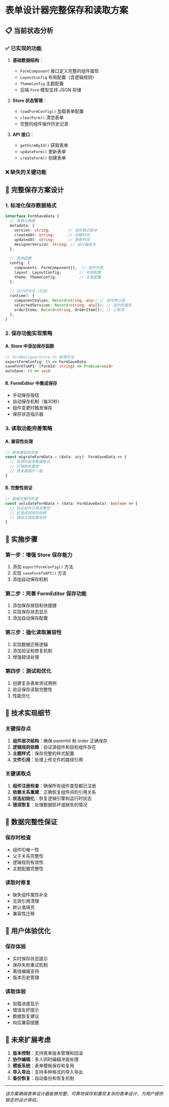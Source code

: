 # 表单设计器完整保存和读取方案

## 📋 当前状态分析

### ✅ 已实现的功能
1. **基础数据结构**：
   - `FormComponent` 接口定义完整的组件属性
   - `LayoutConfig` 布局配置（含逻辑规则）
   - `ThemeConfig` 主题配置
   - 后端 `Form` 模型支持 JSON 存储

2. **Store 状态管理**：
   - `loadFormConfig()` 加载表单配置
   - `clearForm()` 清空表单
   - 完整的组件操作历史记录

3. **API 接口**：
   - `getFormById()` 获取表单
   - `updateForm()` 更新表单
   - `createForm()` 创建表单

### ❌ 缺失的关键功能

## 🎯 完整保存方案设计

### 1. 标准化保存数据格式

```typescript
interface FormSaveData {
  // 表单元数据
  metadata: {
    version: string;        // 保存格式版本
    createdAt: string;      // 创建时间
    updatedAt: string;      // 更新时间
    designerVersion: string; // 设计器版本
  };
  
  // 表单配置
  config: {
    components: FormComponent[];  // 组件列表
    layout: LayoutConfig;        // 布局配置
    theme: ThemeConfig;          // 主题配置
  };
  
  // 运行时状态（可选）
  runtime?: {
    componentValues: Record<string, any>; // 组件默认值
    selectedServices: Record<string, any[]>; // 选中的服务
    orderItems: Record<string, OrderItem[]>; // 订单项
  };
}
```

### 2. 保存功能实现策略

#### A. Store 中添加保存函数
```typescript
// formDesignerStore.ts 新增方法
exportFormConfig: () => FormSaveData
saveFormToAPI: (formId: string) => Promise<void>
autoSave: () => void
```

#### B. FormEditor 中集成保存
- 手动保存按钮
- 自动保存机制（每30秒）
- 组件变更时触发保存
- 保存状态指示器

### 3. 读取功能完善策略

#### A. 兼容性处理
```typescript
// 版本兼容性检查
const migrateFormData = (data: any): FormSaveData => {
  // 处理旧版本数据格式
  // 迁移缺失属性
  // 修复数据不一致
}
```

#### B. 完整性验证
```typescript
// 数据完整性检查
const validateFormData = (data: FormSaveData): boolean => {
  // 验证组件引用完整性
  // 检查逻辑规则依赖
  // 确保主题配置有效
}
```

## 🚀 实施步骤

### 第一步：增强 Store 保存能力
1. 添加 `exportFormConfig()` 方法
2. 实现 `saveFormToAPI()` 方法
3. 添加自动保存机制

### 第二步：完善 FormEditor 保存功能
1. 添加保存按钮和快捷键
2. 实现保存状态显示
3. 添加自动保存配置

### 第三步：强化读取兼容性
1. 实现数据迁移逻辑
2. 添加验证和修复机制
3. 增强错误处理

### 第四步：测试和优化
1. 创建复杂表单测试用例
2. 验证保存读取完整性
3. 性能优化

## 🔧 技术实现细节

### 关键保存点
1. **组件层次结构**：确保 parentId 和 order 正确保存
2. **逻辑规则依赖**：验证源组件和目标组件存在
3. **主题样式**：保存完整的样式配置
4. **文件引用**：处理上传文件的路径引用

### 关键读取点
1. **组件注册检查**：确保所有组件类型都已注册
2. **依赖关系重建**：正确恢复组件间的引用关系
3. **状态初始化**：恢复逻辑引擎和运行时状态
4. **错误恢复**：处理数据损坏或缺失的情况

## 📝 数据完整性保证

### 保存时检查
- 组件ID唯一性
- 父子关系完整性
- 逻辑规则有效性
- 主题配置完整性

### 读取时修复
- 缺失组件属性补全
- 无效引用清理
- 默认值填充
- 兼容性迁移

## 🎨 用户体验优化

### 保存体验
- 实时保存状态提示
- 保存失败重试机制
- 离线编辑支持
- 版本历史管理

### 读取体验
- 加载进度显示
- 错误友好提示
- 数据恢复建议
- 向后兼容提醒

## 🔮 未来扩展考虑

1. **版本控制**：支持表单版本管理和回滚
2. **协作编辑**：多人同时编辑冲突处理
3. **模板系统**：表单模板保存和复用
4. **导入导出**：支持多种格式的导入导出
5. **备份恢复**：自动备份和恢复机制

---

*该方案确保表单设计器能够完整、可靠地保存和重现复杂的表单设计，为用户提供稳定的设计体验。*

